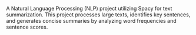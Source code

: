 A Natural Language Processing (NLP) project utilizing Spacy for text summarization. This project processes large texts, identifies key sentences, and generates concise summaries by analyzing word frequencies and sentence scores.
